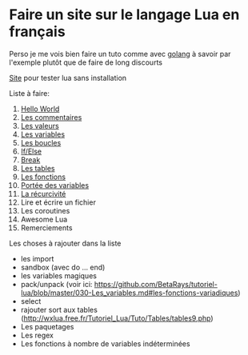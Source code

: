 # Faire un site sur le langage Lua en français

Perso je me vois bien faire un tuto comme avec [golang](https://gobyexample.com/) à savoir par l'exemple plutôt que de faire de long discourts

[Site](http://fengari.io/) pour tester lua sans installation

Liste à faire:

1. [Hello World]()
2. [Les commentaires]()
3. [Les valeurs]()
4. [Les variables]()
5. [Les boucles]()
6. [If/Else]()
7. [Break]()
7. [Les tables]()
8. [Les fonctions]()
9. [Portée des variables]()
10. [La récurcivité]()
11. Lire et écrire un fichier
11. Les coroutines
12. Awesome Lua
13. Remerciements

Les choses à rajouter dans la liste
* les import
* sandbox (avec do … end)
* les variables magiques
* pack/unpack (voir ici: https://github.com/BetaRays/tutoriel-lua/blob/master/030-Les_variables.md#les-fonctions-variadiques)
* select
* rajouter sort aux tables (http://wxlua.free.fr/Tutoriel_Lua/Tuto/Tables/tables9.php)
* Les paquetages
* Les regex
* Les fonctions à nombre de variables indéterminées
